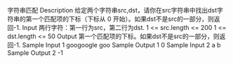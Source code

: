 字符串匹配
Description
给定两个字符串src,dst，请你在src字符串中找出dst字符串的第一个匹配项的下标（下标从 0 开始）。如果dst不是src的一部分，则返回-1.
Input
两行字符：第一行为src，第二行为dst.
1 <= src.length <= 200
1 <= dst.length <= 50
Output
第一个匹配项的下标。如果dst不是src的一部分，则返回-1.
Sample Input 1 
googoogle
goo
Sample Output 1
0
Sample Input 2 
a
b
Sample Output 2
-1